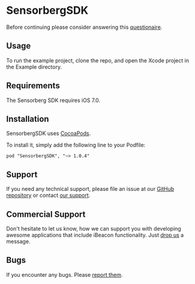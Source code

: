 # SensorbergSDK

Before continuing please consider answering this [questionaire](https://docs.google.com/a/sensorberg.com/forms/d/1EvQFPimFyLQBzoWtGNr83Iovx0T6UlnLJqTur5Tz8Kw/viewform).

## Usage

To run the example project, clone the repo, and open the Xcode project in the Example directory.

## Requirements

The Sensorberg SDK requires iOS 7.0.

## Installation

SensorbergSDK uses [CocoaPods](http://cocoapods.org).

To install it, simply add the following line to your Podfile:

    pod "SensorbergSDK", "~> 1.0.4"

## Support

If you need any technical support, please file an issue at our [GitHub repository](https://github.com/sensorberg-dev/ios-sdk/issues/new) or contact [our support](https://sensorberg.zendesk.com/hc/en-us/requests/new).

## Commercial Support

Don't hesitate to let us know, how we can support you with developing awesome applications that include iBeacon functionality. Just [drop us](mailto:support@sensorberg.com) a message.

## Bugs

If you encounter any bugs. Please [report them](https://github.com/sensorberg-dev/ios-sdk/issues).
